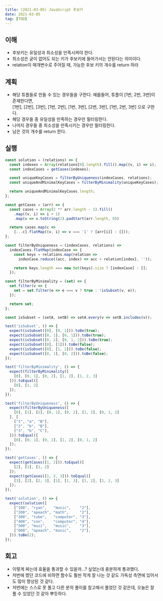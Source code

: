 ```yaml
---
title: (2021-03-05) JavaScript 후보키
date: 2021-03-05
tag: [TDD]
---
```


## 이해

- 후보키는 유일성과 최소성을 만족시켜야 한다.
- 최소성은 굳이 없어도 되는 키가 후보키에 들어가서는 안된다는 의미이다.
- relation이 매개변수로 주어질 때, 가능한 후보 키의 개수를 return 하라

## 계획

- 해당 튜플들로 만들 수 있는 경우들을 구한다. 예를들어, 튜플이 [1번, 2번, 3번]이 존재한다면,  
  [1번], [2번], [3번], [1번, 2번], [1번, 3번], [2번, 3번], [1번, 2번, 3번] 으로 구한다.
- 해당 경우들 중 유일성을 만족하는 경우만 필터링한다.
- 나머지 경우들 중 최소성을 만족시키는 경우만 필터링한다.
- 남은 것의 개수를 return 한다.

## 실행

```js
const solution = (relations) => {
  const indexes = Array(relations[0].length).fill().map((v, i) => i);
  const indexCases = getCases(indexes);

  const uniqueKeyCases = filterByUniqueness(indexCases, relations);
  const uniqueAndMinimalKeyCases = filterByMinimality(uniqueKeyCases);

  return uniqueAndMinimalKeyCases.length;
};

const getCases = (arr) => {
  const cases = Array(2 ** arr.length - 1).fill()
    .map((v, i) => i + 1)
    .map(v => v.toString(2).padStart(arr.length, 0))

  return cases.map(c => 
    [...c].flatMap((v, i) => v === '1' ? [arr[i]] : []));
};

const filterByUniqueness = (indexCases, relations) =>
  indexCases.flatMap(indexCase => {
    const keys = relations.map(relation =>
      indexCase.reduce((acc, index) => acc + relation[index], ''));

    return keys.length === new Set(keys).size ? [indexCase] : [];
  });

const filterByMinimality = (set) => {
  set.filter(v => {
    set = set.filter(e => e === v ? true : !isSubset(v, e));
  });

  return set;
};

const isSubset = (setA, setB) => setA.every(v => setB.includes(v));

test('isSubset', () => {
  expect(isSubset([0], [0, 1])).toBe(true);
  expect(isSubset([0, 1], [0, 1])).toBe(true);
  expect(isSubset([0, 2], [0, 1, 2])).toBe(true);
  expect(isSubset([0], [1])).toBe(false);
  expect(isSubset([0], [1, 2])).toBe(false);
  expect(isSubset([0, 1], [0, 2])).toBe(false);
});

test('filterByMinimality', () => {
  expect(filterByMinimality([
    [0], [0, 1], [0, 2], [1, 2], [1, 2, 3]
  ])).toEqual([
    [0], [1, 2]
  ]);
});

test('filterByUniqueness', () => {
  expect(filterByUniqueness([
    [0], [1], [2], [0, 1], [0, 2], [1, 2], [0, 1, 2]
  ], [
    ["1", "a", "B"],
    ["2", "b", "B"],
    ["3", "b", "C"],
  ])).toEqual([
    [0], [0, 1], [0, 2], [1, 2], [0, 1, 2]
  ]);
});

test('getCases', () => {
  expect(getCases([1, 2])).toEqual([
    [2], [1], [1, 2]
  ]);
  expect(getCases([1, 2, 3])).toEqual([
    [3], [2], [2, 3], [1], [1, 3], [1, 2], [1, 2, 3]
  ]);
});

test('solution', () => {
  expect(solution([
    ["100", "ryan",   "music",    "2"],
    ["200", "apeach", "math",     "2"],
    ["300", "tube",   "computer", "3"],
    ["400", "con",    "computer", "4"],
    ["500", "muzi",   "music",    "3"],
    ["600", "apeach", "music",    "2"],
  ])).toBe(2);
});
```

## 회고

- 이렇게 짜는데 효율을 통과할 수 있을까...? 싶었는데 충분하게 통과했다.
- 저번에 짰던 코드에 비하면 함수도 훨씬 작게 잘 나눈 것 같도 가독성 측면에 있어서도 많이 향상된 것 같다.
- 저번에는 스스로 못 풀고 다른 분의 풀이를 참고해서 풀었던 것 같은데, 오늘은 잘 풀 수 있었던 것 같아 뿌듯하다.
